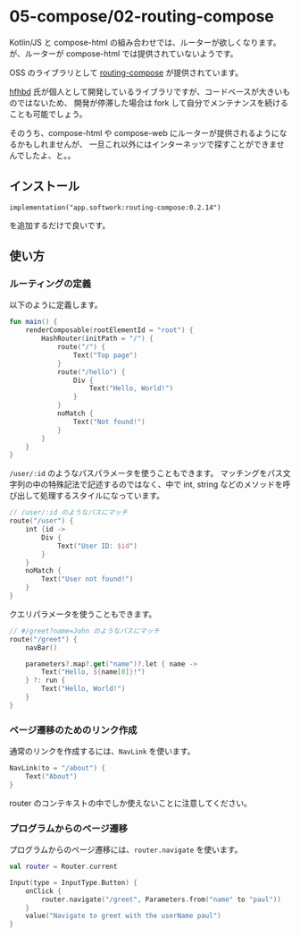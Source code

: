# 05-compose/02-routing-compose

Kotlin/JS と compose-html の組み合わせでは、ルーターが欲しくなります。
が、ルーターが compose-html では提供されていないようです。

OSS のライブラリとして [routing-compose](https://github.com/hfhbd/routing-compose) 
が提供されています。

[hfhbd](https://github.com/hfhbd) 氏が個人として開発しているライブラリですが、コードベースが大きいものではないため、
開発が停滞した場合は fork して自分でメンテナンスを続けることも可能でしょう。

そのうち、compose-html や compose-web にルーターが提供されるようになるかもしれませんが、
一旦これ以外にはインターネッツで探すことができませんでしたよ、と。。

## インストール

    implementation("app.softwork:routing-compose:0.2.14")

を追加するだけで良いです。

## 使い方

### ルーティングの定義

以下のように定義します。

```kotlin
fun main() {
    renderComposable(rootElementId = "root") {
        HashRouter(initPath = "/") {
            route("/") {
                Text("Top page")
            }
            route("/hello") {
                Div {
                    Text("Hello, World!")
                }
            }
            noMatch {
                Text("Not found!")
            }
        }
    }
}
```

`/user/:id` のようなパスパラメータを使うこともできます。
マッチングをパス文字列の中の特殊記法で記述するのではなく、中で int, string などのメソッドを呼び出して処理するスタイルになっています。

```kotlin
// /user/:id のようなパスにマッチ
route("/user") {
    int {id ->
        Div {
            Text("User ID: $id")
        }
    }
    noMatch {
        Text("User not found!")
    }
}
```

クエリパラメータを使うこともできます。

```kotlin
// #/greet?name=John のようなパスにマッチ
route("/greet") {
    navBar()

    parameters?.map?.get("name")?.let { name ->
        Text("Hello, ${name[0]}!")
    } ?: run {
        Text("Hello, World!")
    }
}
```

### ページ遷移のためのリンク作成

通常のリンクを作成するには、`NavLink` を使います。

```kotlin
NavLink(to = "/about") {
    Text("About")
}
```

router のコンテキストの中でしか使えないことに注意してください。

### プログラムからのページ遷移

プログラムからのページ遷移には、`router.navigate` を使います。

```kotlin
val router = Router.current

Input(type = InputType.Button) {
    onClick {
        router.navigate("/greet", Parameters.from("name" to "paul"))
    }
    value("Navigate to greet with the userName paul")
}
```

